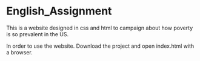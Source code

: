 # English_Assignment
This is a website designed in css and html to campaign about how poverty is so prevalent in the US.

In order to use the website. Download the project and open index.html with a browser.
